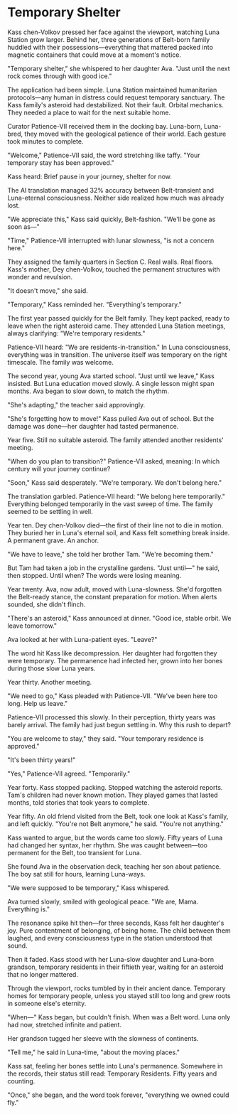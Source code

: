 # Temporary Shelter

Kass chen-Volkov pressed her face against the viewport, watching Luna Station grow larger. Behind her, three generations of Belt-born family huddled with their possessions—everything that mattered packed into magnetic containers that could move at a moment's notice.

"Temporary shelter," she whispered to her daughter Ava. "Just until the next rock comes through with good ice."

The application had been simple. Luna Station maintained humanitarian protocols—any human in distress could request temporary sanctuary. The Kass family's asteroid had destabilized. Not their fault. Orbital mechanics. They needed a place to wait for the next suitable home.

Curator Patience-VII received them in the docking bay. Luna-born, Luna-bred, they moved with the geological patience of their world. Each gesture took minutes to complete.

"Welcome," Patience-VII said, the word stretching like taffy. "Your temporary stay has been approved."

Kass heard: Brief pause in your journey, shelter for now.

The AI translation managed 32% accuracy between Belt-transient and Luna-eternal consciousness. Neither side realized how much was already lost.

"We appreciate this," Kass said quickly, Belt-fashion. "We'll be gone as soon as—"

"Time," Patience-VII interrupted with lunar slowness, "is not a concern here."

They assigned the family quarters in Section C. Real walls. Real floors. Kass's mother, Dey chen-Volkov, touched the permanent structures with wonder and revulsion.

"It doesn't move," she said.

"Temporary," Kass reminded her. "Everything's temporary."

The first year passed quickly for the Belt family. They kept packed, ready to leave when the right asteroid came. They attended Luna Station meetings, always clarifying: "We're temporary residents."

Patience-VII heard: "We are residents-in-transition." In Luna consciousness, everything was in transition. The universe itself was temporary on the right timescale. The family was welcome.

The second year, young Ava started school. "Just until we leave," Kass insisted. But Luna education moved slowly. A single lesson might span months. Ava began to slow down, to match the rhythm.

"She's adapting," the teacher said approvingly.

"She's forgetting how to move!" Kass pulled Ava out of school. But the damage was done—her daughter had tasted permanence.

Year five. Still no suitable asteroid. The family attended another residents' meeting.

"When do you plan to transition?" Patience-VII asked, meaning: In which century will your journey continue?

"Soon," Kass said desperately. "We're temporary. We don't belong here."

The translation garbled. Patience-VII heard: "We belong here temporarily." Everything belonged temporarily in the vast sweep of time. The family seemed to be settling in well.

Year ten. Dey chen-Volkov died—the first of their line not to die in motion. They buried her in Luna's eternal soil, and Kass felt something break inside. A permanent grave. An anchor.

"We have to leave," she told her brother Tam. "We're becoming them."

But Tam had taken a job in the crystalline gardens. "Just until—" he said, then stopped. Until when? The words were losing meaning.

Year twenty. Ava, now adult, moved with Luna-slowness. She'd forgotten the Belt-ready stance, the constant preparation for motion. When alerts sounded, she didn't flinch.

"There's an asteroid," Kass announced at dinner. "Good ice, stable orbit. We leave tomorrow."

Ava looked at her with Luna-patient eyes. "Leave?"

The word hit Kass like decompression. Her daughter had forgotten they were temporary. The permanence had infected her, grown into her bones during those slow Luna years.

Year thirty. Another meeting.

"We need to go," Kass pleaded with Patience-VII. "We've been here too long. Help us leave."

Patience-VII processed this slowly. In their perception, thirty years was barely arrival. The family had just begun settling in. Why this rush to depart?

"You are welcome to stay," they said. "Your temporary residence is approved."

"It's been thirty years!"

"Yes," Patience-VII agreed. "Temporarily."

Year forty. Kass stopped packing. Stopped watching the asteroid reports. Tam's children had never known motion. They played games that lasted months, told stories that took years to complete.

Year fifty. An old friend visited from the Belt, took one look at Kass's family, and left quickly. "You're not Belt anymore," he said. "You're not anything."

Kass wanted to argue, but the words came too slowly. Fifty years of Luna had changed her syntax, her rhythm. She was caught between—too permanent for the Belt, too transient for Luna.

She found Ava in the observation deck, teaching her son about patience. The boy sat still for hours, learning Luna-ways.

"We were supposed to be temporary," Kass whispered.

Ava turned slowly, smiled with geological peace. "We are, Mama. Everything is."

The resonance spike hit then—for three seconds, Kass felt her daughter's joy. Pure contentment of belonging, of being home. The child between them laughed, and every consciousness type in the station understood that sound.

Then it faded. Kass stood with her Luna-slow daughter and Luna-born grandson, temporary residents in their fiftieth year, waiting for an asteroid that no longer mattered.

Through the viewport, rocks tumbled by in their ancient dance. Temporary homes for temporary people, unless you stayed still too long and grew roots in someone else's eternity.

"When—" Kass began, but couldn't finish. When was a Belt word. Luna only had now, stretched infinite and patient.

Her grandson tugged her sleeve with the slowness of continents.

"Tell me," he said in Luna-time, "about the moving places."

Kass sat, feeling her bones settle into Luna's permanence. Somewhere in the records, their status still read: Temporary Residents. Fifty years and counting.

"Once," she began, and the word took forever, "everything we owned could fly."